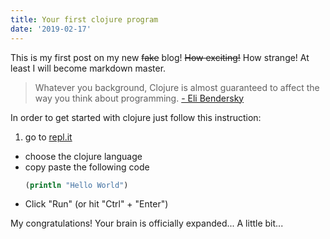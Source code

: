 ```yaml
---
title: Your first clojure program
date: '2019-02-17'
---
```


This is my first post on my new ~~fake~~ blog! ~~How exciting!~~ How strange!
At least I will become markdown master.

> Whatever you background, Clojure is almost guaranteed to affect the way you think about programming.
> [- Eli Bendersky](https://eli.thegreenplace.net/2017/clojure-the-perfect-language-to-expand-your-brain/)

In order to get started with clojure just follow this instruction:

1. go to [repl.it](https://repl.it/)

- choose the clojure language
- copy paste the following code
  ```clojure
  (println "Hello World")
  ```
- Click "Run" (or hit "Ctrl" + "Enter")

My congratulations! Your brain is officially expanded... A little bit...
